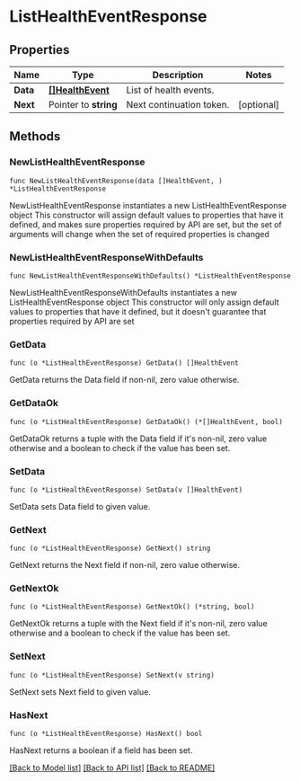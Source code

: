# ListHealthEventResponse

## Properties

Name | Type | Description | Notes
------------ | ------------- | ------------- | -------------
**Data** | [**[]HealthEvent**](HealthEvent.md) | List of health events. | 
**Next** | Pointer to **string** | Next continuation token. | [optional] 

## Methods

### NewListHealthEventResponse

`func NewListHealthEventResponse(data []HealthEvent, ) *ListHealthEventResponse`

NewListHealthEventResponse instantiates a new ListHealthEventResponse object
This constructor will assign default values to properties that have it defined,
and makes sure properties required by API are set, but the set of arguments
will change when the set of required properties is changed

### NewListHealthEventResponseWithDefaults

`func NewListHealthEventResponseWithDefaults() *ListHealthEventResponse`

NewListHealthEventResponseWithDefaults instantiates a new ListHealthEventResponse object
This constructor will only assign default values to properties that have it defined,
but it doesn't guarantee that properties required by API are set

### GetData

`func (o *ListHealthEventResponse) GetData() []HealthEvent`

GetData returns the Data field if non-nil, zero value otherwise.

### GetDataOk

`func (o *ListHealthEventResponse) GetDataOk() (*[]HealthEvent, bool)`

GetDataOk returns a tuple with the Data field if it's non-nil, zero value otherwise
and a boolean to check if the value has been set.

### SetData

`func (o *ListHealthEventResponse) SetData(v []HealthEvent)`

SetData sets Data field to given value.


### GetNext

`func (o *ListHealthEventResponse) GetNext() string`

GetNext returns the Next field if non-nil, zero value otherwise.

### GetNextOk

`func (o *ListHealthEventResponse) GetNextOk() (*string, bool)`

GetNextOk returns a tuple with the Next field if it's non-nil, zero value otherwise
and a boolean to check if the value has been set.

### SetNext

`func (o *ListHealthEventResponse) SetNext(v string)`

SetNext sets Next field to given value.

### HasNext

`func (o *ListHealthEventResponse) HasNext() bool`

HasNext returns a boolean if a field has been set.


[[Back to Model list]](../README.md#documentation-for-models) [[Back to API list]](../README.md#documentation-for-api-endpoints) [[Back to README]](../README.md)


